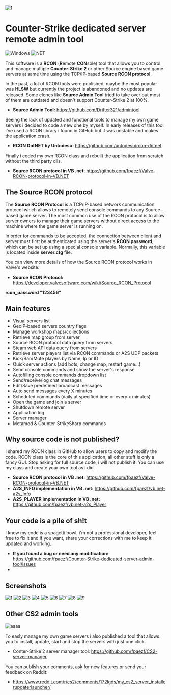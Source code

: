 ![1](https://github.com/user-attachments/assets/4891f8e9-f216-4300-a951-15bf40895bad)

# Counter-Strike dedicated server remote admin tool
<img alt="Windows" src="https://img.shields.io/badge/-Windows-0078D6?style=flat&logo=windows&logoColor=white"/> <img alt="NET" src="https://img.shields.io/badge/-Visual%20Basic-blue?style=flat&logo=.net&logoColor=white"/>

This software is a **RCON** (**R**emote **CON**sole) tool that allows you to control and manage multiple **Counter-Strike 2** or other Source engine based game servers at same time using the TCP/IP-based **Source RCON protocol**.

In the past, a lot of RCON tools were published, maybe the most popular was **HLSW** but currently the project is abandoned and no updates are released. Some clones like **Source Admin Tool** tried to take over but most of them are outdated and doesn't support Counter-Strike 2 at 100%. 

- **Source Admin Tool:** https://github.com/Drifter321/admintool

Seeing the lack of updated and functional tools to manage my own game servers i decided to code a new one by myself. In early releases of this tool i've used a RCON library i found in GitHub but it was unstable and makes the application crash.

- **RCON DotNET by Untodesu:** https://github.com/untodesu/rcon-dotnet

Finally i coded my own RCON class and rebuilt the application from scratch without the third party dlls.

- **Source RCON protocol in VB .net:** https://github.com/fpaezf/Valve-RCON-protocol-in-VB.NET

## The Source RCON protocol
The **Source RCON Protocol** is a TCP/IP-based network communication protocol which allows to remotely send console commands to any Source-based game server. The most common use of the RCON protocol is to allow server owners to manage their game servers without direct access to the machine where the game server is running on.

In order for commands to be accepted, the connection between client and server must first be authenticated using the server's **RCON password**, which can be set up using a special console variable. Normally, this variable is located inside **server.cfg** file.

 You can view more details of how the Source RCON protocol works in Valve's website:

- **Source RCON Protocol:** https://developer.valvesoftware.com/wiki/Source_RCON_Protocol

**rcon_password "123456"**

## Main features
- Visual servers list
- GeoIP-based servers country flags
- Manage workshop maps/collections
- Retrieve map group from server
- Source RCON protocol data query from servers
- Steam web API data query from servers
- Retrieve server players list via RCON commands or A2S UDP packets
- Kick/Ban/Mute players by Name, Ip or ID
- Quick server actions (add bots, change map, restart game...)
- Send console commands and show the server's response
- Autofilling console commands dropdown list
- Send/receive/log chat messages
- Edit/Save predefined broadcast messages
- Auto send messages every X minutes
- Scheduled commands (daily at specified time or every x minutes)
- Open the game and join a server
- Shutdown remote server
- Application log
- Server manager
- Metamod & Counter-StrikeSharp commands

## Why source code is not published?
I shared my RCON class in GitHub to allow users to copy and modify the code. RCON class is the core of this application, all other stuff is only a fancy GUI.
Stop asking for full source code, i will not publish it. You can use my class and create your own tool as i did.

- **Source RCON protocol in VB .net:** https://github.com/fpaezf/Valve-RCON-protocol-in-VB.NET
- **A2S_INFO implementation in VB .net:** https://github.com/fpaezf/vb.net-a2s_Info
- **A2S_PLAYER implementation in VB .net:** https://github.com/fpaezf/vb.net-a2s_Player

## Your code is a pile of sh!t
I know my code is a spagetti bowl, i'm not a professional developer, feel free to fix it and if you want, share your corrections with me to keep it updated and working.

- **If you found a bug or need any modification:** https://github.com/fpaezf/Counter-Strike-dedicated-server-admin-tool/issues
- 
## Screenshots
![1](https://github.com/user-attachments/assets/7948f26c-f243-415e-b85d-4b89c150d0bb)
![2](https://github.com/user-attachments/assets/5b8452c4-13ce-4fa9-bb98-e2e88facb7d1)
![3](https://github.com/user-attachments/assets/c3186b02-315d-4c34-84b9-4b1d393b2ded)
![4](https://github.com/user-attachments/assets/9e1085ef-2a3b-4078-849e-877c46efae5d)
![5](https://github.com/user-attachments/assets/0ff4c415-675f-4758-9fc0-592178cd1c23)
![6](https://github.com/user-attachments/assets/0cf86d95-d300-4c5b-ad2a-39742112a8e8)
![7](https://github.com/user-attachments/assets/3021d7de-8580-4cf5-98c6-158431c9daa4)
![8](https://github.com/user-attachments/assets/ce89eea6-6036-4ad9-aaf0-97b489b780f8)
![9](https://github.com/user-attachments/assets/80453c35-f6ba-4764-bd73-4a16f527bea5)

## Other CS2 admin tools
![aaaa](https://github.com/fpaezf/CS2-RCON-Tool-V2/assets/28062918/253d78d8-0b6c-4a0e-8302-f27659c58b3d)

To easly manage my own game servers i also published a tool that allows you to install, update, start and stop the servers with just one click.

- Conter-Strike 2 server manager tool: https://github.com/fpaezf/CS2-server-manager

You can publish your comments, ask for new features or send your feedback on Reddit:
- https://www.reddit.com/r/cs2/comments/172lgds/my_cs2_server_installerupdaterlauncher/
